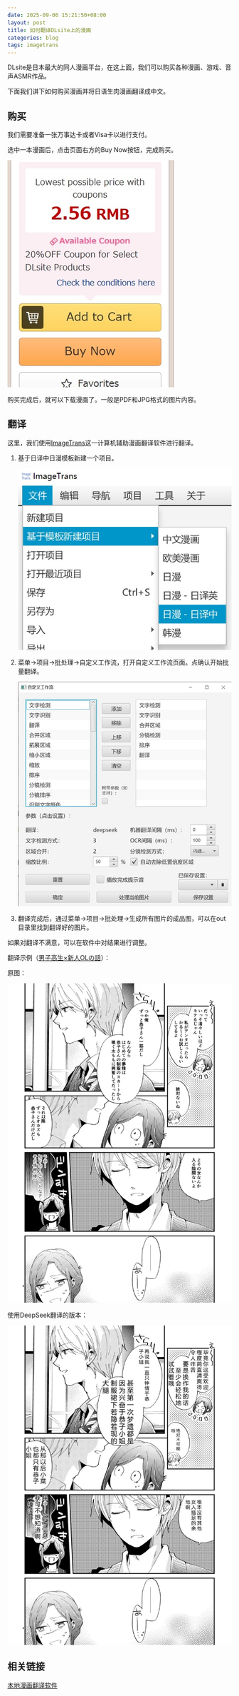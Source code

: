 ```yaml
---
date: 2025-09-06 15:21:50+08:00
layout: post
title: 如何翻译DLsite上的漫画
categories: blog
tags: imagetrans
---
```


DLsite是日本最大的同人漫画平台，在这上面，我们可以购买各种漫画、游戏、音声ASMR作品。

下面我们讲下如何购买漫画并将日语生肉漫画翻译成中文。

## 购买

我们需要准备一张万事达卡或者Visa卡以进行支付。

选中一本漫画后，点击页面右方的Buy Now按钮，完成购买。

![购买](/album/dlsite/purchase.jpg)

购买完成后，就可以下载漫画了。一般是PDF和JPG格式的图片内容。

## 翻译

这里，我们使用[ImageTrans](/zh/imagetrans/)这一计算机辅助漫画翻译软件进行翻译。

1. 基于日译中日漫模板新建一个项目。

   ![new project](/album/dlsite/new_project_ja2zh.jpg)
   
2. 菜单->项目->批处理->自定义工作流，打开自定义工作流页面。点确认开始批量翻译。

   ![custom workflow](/album/dlsite/custom_workflow_zh.jpg)
   
3. 翻译完成后，通过菜单->项目->批处理->生成所有图片的成品图，可以在out目录里找到翻译好的图片。

如果对翻译不满意，可以在软件中对结果进行调整。

翻译示例（[男子高生×新人OLの話](https://www.dlsite.com/girls/work/=/product_id/RJ276847.html)）：

原图：

![翻译的版本](/album/dlsite/006-ja.webp)

使用DeepSeek翻译的版本：

![翻译的版本](/album/dlsite/006-zh.webp)

## 相关链接

[本地漫画翻译软件](./2025-04-05-how-to-build-a-local-manga-translation-workshop.md)
